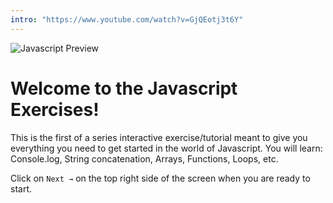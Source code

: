 ```yaml
---
intro: "https://www.youtube.com/watch?v=GjQEotj3t6Y"
---
```


![Javascript Preview](https://ucarecdn.com/b6fd7d5e-09ac-4f1f-8546-ce8732be63f9/)

# Welcome to the Javascript Exercises!

This is the first of a series interactive exercise/tutorial meant to give you everything you need to get started in the world of Javascript.
You will learn: Console.log, String concatenation, Arrays, Functions, Loops, etc.

Click on `Next →` on the top right side of the screen when you are ready to start.